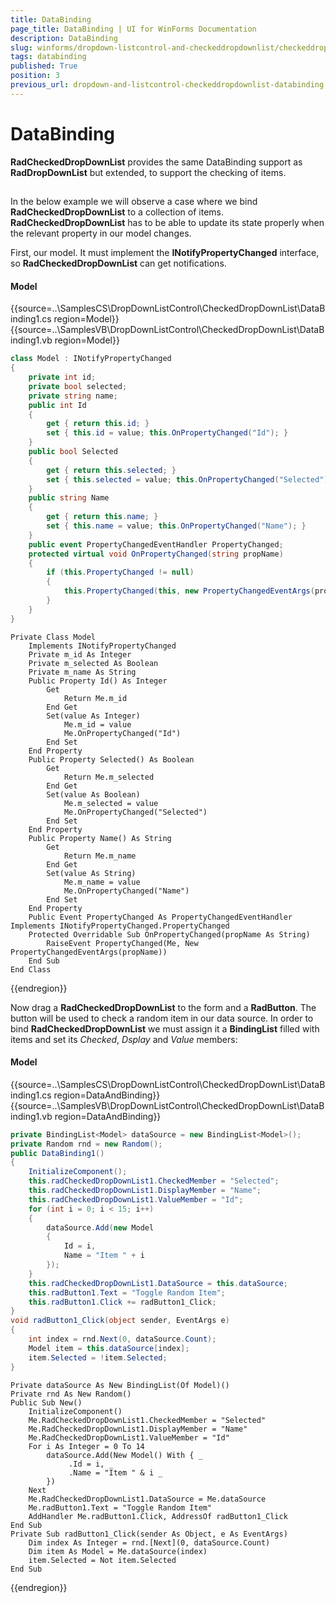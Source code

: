 ```yaml
---
title: DataBinding
page_title: DataBinding | UI for WinForms Documentation
description: DataBinding
slug: winforms/dropdown-listcontrol-and-checkeddropdownlist/checkeddropdownlist/databinding
tags: databinding
published: True
position: 3
previous_url: dropdown-and-listcontrol-checkeddropdownlist-databinding
---
```


# DataBinding
 
__RadCheckedDropDownList__ provides the same DataBinding support as __RadDropDownList__ but extended, to support the checking of items.
      

## 

In the below example we will observe a case where we bind __RadCheckedDropDownList__ to a collection of items. __RadCheckedDropDownList__ has to be able to update its state properly when the relevant property in our model changes.
       

First, our model. It must implement the __INotifyPropertyChanged__ interface, so __RadCheckedDropDownList__ can get notifications.

#### Model 

{{source=..\SamplesCS\DropDownListControl\CheckedDropDownList\DataBinding1.cs region=Model}} 
{{source=..\SamplesVB\DropDownListControl\CheckedDropDownList\DataBinding1.vb region=Model}} 

````C#
class Model : INotifyPropertyChanged
{
    private int id;
    private bool selected;
    private string name;
    public int Id
    {
        get { return this.id; }
        set { this.id = value; this.OnPropertyChanged("Id"); }
    }
    public bool Selected
    {
        get { return this.selected; }
        set { this.selected = value; this.OnPropertyChanged("Selected"); }
    }
    public string Name
    {
        get { return this.name; }
        set { this.name = value; this.OnPropertyChanged("Name"); }
    }
    public event PropertyChangedEventHandler PropertyChanged;
    protected virtual void OnPropertyChanged(string propName)
    {
        if (this.PropertyChanged != null)
        {
            this.PropertyChanged(this, new PropertyChangedEventArgs(propName));
        }
    }
}

````
````VB.NET
Private Class Model
    Implements INotifyPropertyChanged
    Private m_id As Integer
    Private m_selected As Boolean
    Private m_name As String
    Public Property Id() As Integer
        Get
            Return Me.m_id
        End Get
        Set(value As Integer)
            Me.m_id = value
            Me.OnPropertyChanged("Id")
        End Set
    End Property
    Public Property Selected() As Boolean
        Get
            Return Me.m_selected
        End Get
        Set(value As Boolean)
            Me.m_selected = value
            Me.OnPropertyChanged("Selected")
        End Set
    End Property
    Public Property Name() As String
        Get
            Return Me.m_name
        End Get
        Set(value As String)
            Me.m_name = value
            Me.OnPropertyChanged("Name")
        End Set
    End Property
    Public Event PropertyChanged As PropertyChangedEventHandler Implements INotifyPropertyChanged.PropertyChanged
    Protected Overridable Sub OnPropertyChanged(propName As String)
        RaiseEvent PropertyChanged(Me, New PropertyChangedEventArgs(propName))
    End Sub
End Class

````

{{endregion}} 

 
Now drag a __RadCheckedDropDownList__ to the form and a __RadButton__. The button will be used to check a random item in our data source. In order to bind __RadCheckedDropDownList__ we must assign it a __BindingList__ filled with items and set its *Checked*, *Dsplay* and *Value* members:

#### Model 

{{source=..\SamplesCS\DropDownListControl\CheckedDropDownList\DataBinding1.cs region=DataAndBinding}} 
{{source=..\SamplesVB\DropDownListControl\CheckedDropDownList\DataBinding1.vb region=DataAndBinding}} 

````C#
private BindingList<Model> dataSource = new BindingList<Model>();
private Random rnd = new Random();
public DataBinding1()
{
    InitializeComponent();
    this.radCheckedDropDownList1.CheckedMember = "Selected";
    this.radCheckedDropDownList1.DisplayMember = "Name";
    this.radCheckedDropDownList1.ValueMember = "Id";
    for (int i = 0; i < 15; i++)
    {
        dataSource.Add(new Model
        {
            Id = i,
            Name = "Item " + i
        });
    }
    this.radCheckedDropDownList1.DataSource = this.dataSource;
    this.radButton1.Text = "Toggle Random Item";
    this.radButton1.Click += radButton1_Click;
}
void radButton1_Click(object sender, EventArgs e)
{
    int index = rnd.Next(0, dataSource.Count);
    Model item = this.dataSource[index];
    item.Selected = !item.Selected;
}

````
````VB.NET
Private dataSource As New BindingList(Of Model)()
Private rnd As New Random()
Public Sub New()
    InitializeComponent()
    Me.RadCheckedDropDownList1.CheckedMember = "Selected"
    Me.RadCheckedDropDownList1.DisplayMember = "Name"
    Me.RadCheckedDropDownList1.ValueMember = "Id"
    For i As Integer = 0 To 14
        dataSource.Add(New Model() With { _
             .Id = i, _
             .Name = "Item " & i _
        })
    Next
    Me.RadCheckedDropDownList1.DataSource = Me.dataSource
    Me.radButton1.Text = "Toggle Random Item"
    AddHandler Me.radButton1.Click, AddressOf radButton1_Click
End Sub
Private Sub radButton1_Click(sender As Object, e As EventArgs)
    Dim index As Integer = rnd.[Next](0, dataSource.Count)
    Dim item As Model = Me.dataSource(index)
    item.Selected = Not item.Selected
End Sub

````

{{endregion}} 



